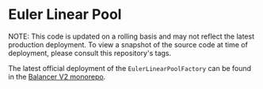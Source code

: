 # Euler Linear Pool

NOTE: This code is updated on a rolling basis and may not reflect the latest production deployment. To view a snapshot of the source code at time of deployment, please consult this repository's tags.

The latest official deployment of the `EulerLinearPoolFactory` can be found in the [Balancer V2 monorepo](https://github.com/balancer-labs/balancer-v2-monorepo/tree/master/pkg/deployments/tasks/20230208-euler-linear-pool).
